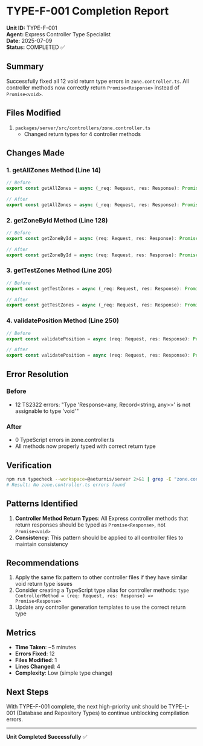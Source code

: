 # TYPE-F-001 Completion Report

**Unit ID:** TYPE-F-001  
**Agent:** Express Controller Type Specialist  
**Date:** 2025-07-09  
**Status:** COMPLETED ✅

## Summary

Successfully fixed all 12 void return type errors in `zone.controller.ts`. All controller methods now correctly return `Promise<Response>` instead of `Promise<void>`.

## Files Modified

1. `packages/server/src/controllers/zone.controller.ts`
   - Changed return types for 4 controller methods

## Changes Made

### 1. getAllZones Method (Line 14)
```typescript
// Before
export const getAllZones = async (_req: Request, res: Response): Promise<void> => {

// After  
export const getAllZones = async (_req: Request, res: Response): Promise<Response> => {
```

### 2. getZoneById Method (Line 128)
```typescript
// Before
export const getZoneById = async (req: Request, res: Response): Promise<void> => {

// After
export const getZoneById = async (req: Request, res: Response): Promise<Response> => {
```

### 3. getTestZones Method (Line 205)
```typescript
// Before
export const getTestZones = async (_req: Request, res: Response): Promise<void> => {

// After
export const getTestZones = async (_req: Request, res: Response): Promise<Response> => {
```

### 4. validatePosition Method (Line 250)
```typescript
// Before  
export const validatePosition = async (req: Request, res: Response): Promise<void> => {

// After
export const validatePosition = async (req: Request, res: Response): Promise<Response> => {
```

## Error Resolution

### Before
- 12 TS2322 errors: "Type 'Response<any, Record<string, any>>' is not assignable to type 'void'"

### After
- 0 TypeScript errors in zone.controller.ts
- All methods now properly typed with correct return type

## Verification

```bash
npm run typecheck --workspace=@aeturnis/server 2>&1 | grep -E "zone.controller.ts"
# Result: No zone.controller.ts errors found
```

## Patterns Identified

1. **Controller Method Return Types**: All Express controller methods that return responses should be typed as `Promise<Response>`, not `Promise<void>`
2. **Consistency**: This pattern should be applied to all controller files to maintain consistency

## Recommendations

1. Apply the same fix pattern to other controller files if they have similar void return type issues
2. Consider creating a TypeScript type alias for controller methods: `type ControllerMethod = (req: Request, res: Response) => Promise<Response>`
3. Update any controller generation templates to use the correct return type

## Metrics

- **Time Taken**: ~5 minutes
- **Errors Fixed**: 12
- **Files Modified**: 1
- **Lines Changed**: 4
- **Complexity**: Low (simple type change)

## Next Steps

With TYPE-F-001 complete, the next high-priority unit should be TYPE-L-001 (Database and Repository Types) to continue unblocking compilation errors.

---

**Unit Completed Successfully** ✅